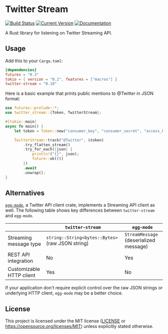 # Twitter Stream

[![Build Status](https://github.com/tesaguri/twitter-stream-rs/workflows/CI/badge.svg)](https://github.com/tesaguri/twitter-stream-rs/actions)
[![Current Version](https://img.shields.io/crates/v/twitter-stream.svg)](https://crates.io/crates/twitter-stream)
[![Documentation](https://docs.rs/twitter-stream/badge.svg)](https://docs.rs/twitter-stream/)

A Rust library for listening on Twitter Streaming API.

## Usage

Add this to your `Cargo.toml`:

```toml
[dependencies]
futures = "0.3"
tokio = { version = "0.2", features = ["macros"] }
twitter-stream = "0.10"
```

Here is a basic example that prints public mentions to @Twitter in JSON format:

```rust
use futures::prelude::*;
use twitter_stream::{Token, TwitterStream};

#[tokio::main]
async fn main() {
    let token = Token::new("consumer_key", "consumer_secret", "access_key", "access_secret");

    TwitterStream::track("@Twitter", &token)
        .try_flatten_stream()
        .try_for_each(|json| {
            println!("{}", json);
            future::ok(())
        })
        .await
        .unwrap();
}
```

## Alternatives

[`egg-mode`], a Twitter API client crate, implements a Streaming API client as well. The following table shows key differences between `twitter-stream` and `egg-mode`.

[`egg-mode`]: https://crates.io/crates/egg-mode

|                          | `twitter-stream`                                 | `egg-mode`                             |
| ------------------------ | ------------------------------------------------ | -------------------------------------- |
| Streaming message type   | `string::String<bytes::Bytes>` (raw JSON string) | `StreamMessage` (deserialized message) |
| REST API integration     | No                                               | Yes                                    |
| Customizable HTTP client | Yes                                              | No                                     |

If your application don't require explicit control over the raw JSON strings or underlying HTTP client, `egg-mode` may be a better choice.

## License

This project is licensed under the MIT license ([LICENSE](LICENSE) or https://opensource.org/licenses/MIT) unless explicitly stated otherwise.
